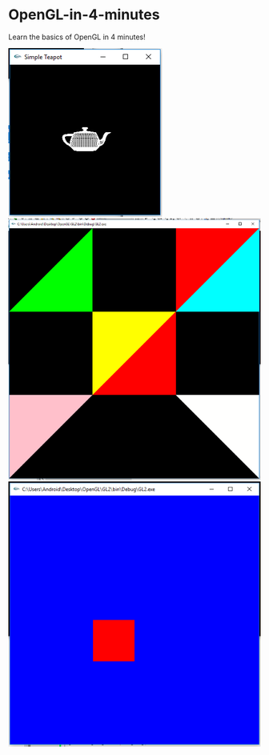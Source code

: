 # OpenGL-in-4-minutes

Learn the basics of OpenGL in 4 minutes!

![alt text](https://github.com/LaurentiuSimionescu/OpenGL-in-4-minutes/blob/master/P1.png)
![alt text](https://github.com/LaurentiuSimionescu/OpenGL-in-4-minutes/blob/master/P11%20-%20Complex%20Draw.png)
![alt text](https://github.com/LaurentiuSimionescu/OpenGL-in-4-minutes/blob/master/P0.png)


